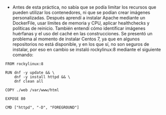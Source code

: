 - Antes de esta práctica, no sabía que se podía limitar los recursos que pueden utilizar los contenedores, ni que se podían crear imágenes personalizadas. Después aprendí a instalar Apache mediante un DockerFile, usar límites de memoria y CPU, aplicar healthchecks y políticas de reinicio. También entendí cómo identificar imágenes huérfanas y el uso del caché en las construcciones. Se presentó un problema al momento de instalar Centos 7, ya que en algunos repositorios no está disponible, y en los que sí, no son seguros de instalar, por eso en cambio se instaló rockylinux:8 mediante el siguiente comando:

```
FROM rockylinux:8

RUN dnf -y update && \
    dnf -y install httpd && \
    dnf clean all

COPY ./web /var/www/html

EXPOSE 80

CMD ["httpd", "-D", "FOREGROUND"]
```
